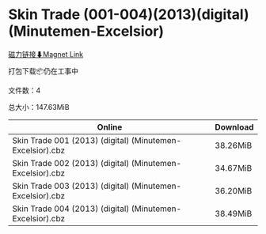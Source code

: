 # Skin Trade (001-004)(2013)(digital)(Minutemen-Excelsior)

[磁力链接⬇Magnet Link](magnet:?xt=urn:btih:9930a910f7374f44f284969fa80260d7ae9a11c3&dn=Skin%20Trade%20%28001-004%29%282013%29%28digital%29%28Minutemen-Excelsior%29)

打包下载📦仍在工事中

文件数：4

总大小：147.63MiB

Online | Download
--- | ---
Skin Trade 001 (2013) (digital) (Minutemen-Excelsior).cbz | 38.26MiB
Skin Trade 002 (2013) (digital) (Minutemen-Excelsior).cbz | 34.67MiB
Skin Trade 003 (2013) (digital) (Minutemen-Excelsior).cbz | 36.20MiB
Skin Trade 004 (2013) (digital) (Minutemen-Excelsior).cbz | 38.49MiB